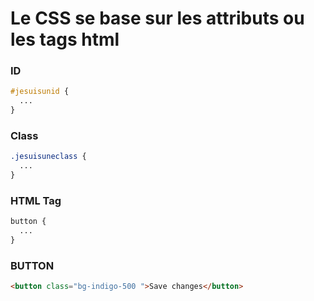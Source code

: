 # Le CSS se base sur les attributs ou les tags html

### ID
```css
#jesuisunid {
  ...
}
```

### Class
```css
.jesuisuneclass {
  ...
}
```

### HTML Tag
```css
button {
  ...
}
```

### BUTTON
```html
<button class="bg-indigo-500 ">Save changes</button>
```